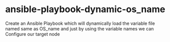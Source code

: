 # ansible-playbook-dynamic-os_name
Create an Ansible Playbook which will dynamically load the variable file named same as OS_name and just by using the variable names we can Configure our target node
